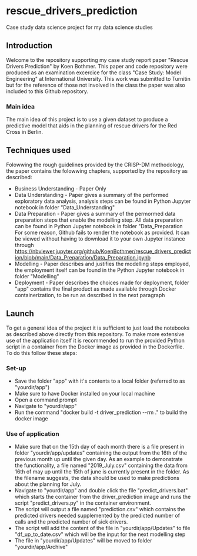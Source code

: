 # rescue_drivers_prediction
Case study data science project for my data science studies

## Introduction
Welcome to the repository supporting my case study report paper "Rescue Drivers Prediction" by Koen Bothmer. This paper and code repository were produced as an examination excercice for the class "Case Study: Model Engineering" at International University. This work was submitted to Turnitin but for the reference of those not involved in the class the paper was also included to this Github repository.
### Main idea
The main idea of this project is to use a given dataset to produce a predictive model that aids in the planning of rescue drivers for the Red Cross in Berlin. 
## Techniques used
Folowwing the rough guidelines provided by the CRISP-DM methodology, the paper contains the folowwing chapters, supported by the repository as described:
- Business Understanding - Paper Only
- Data Understanding - Paper gives a summary of the performed exploratory data analysis, analysis steps can be found in Python Jupyter notebook in folder "Data_Understanding"
- Data Preparation - Paper gives a summary of the permormed data preparation steps that enable the modelling step. All data preparation can be found in Python Jupyter notebook in folder "Data_Preparation
For some reason, Github fails to render the notebook as provided. It can be viewed without having to download it to your own Jupyter instance through https://nbviewer.jupyter.org/github/KoenBothmer/rescue_drivers_prediction/blob/main/Data_Preparation/Data_Preparation.ipynb
- Modelling - Paper describes and justifies the modelling steps employed, the employment itself can be found in the Python Jupyter notebook in folder "Modelling"
- Deployment - Paper describes the choices made for deployment, folder "app" contains the final product as made available through Docker containerization, to be run as described in the next paragraph
## Launch
To get a general idea of the project it is sufficient to just load the notebooks as described above directly from this repository. To make more extensive use of the application itself it is recommended to run the provided Python script in a container from the Docker image as provided in the Dockerfile. To do this follow these steps:
### Set-up
* Save the folder "app" with it's contents to a local folder (referred to as "yourdir/app")
* Make sure to have Docker installed on your local machine
* Open a command prompt
* Navigate to "yourdir/app"
* Run the command "docker build -t driver_prediction --rm ." to build the docker image
### Use of application
* Make sure that on the 15th day of each month there is a file present in folder "yourdir/app/updates" containing the output from the 16th of the previous month up until the given day. As an example to demonstrate the functionality, a file named "2019_July.csv" containing the data from 16th of may up until the 15th of june is currently present in the folder. As the filename suggests, the data should be used to make predictions about the planning for July.
* Navigate to "yourdir/app" and double click the file "predict_drivers.bat" which starts the container from the driver_prediction image and runs the script "predict_drivers.py" in the container environment. 
* The script will output a file named "prediction.csv" which contains the predicted drivers needed supplemented by the predicted number of calls and the predicted number of sick drivers.
* The script will add the content of the file in "yourdir/app/Updates" to file "df_up_to_date.csv" which will be the input for the next modelling step
* The file in "yourdir/app/Updates" will be moved to folder "yourdir/app/Archive"
